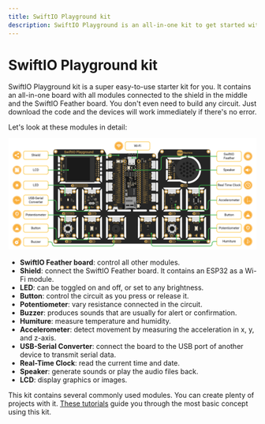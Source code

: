 ```yaml
---
title: SwiftIO Playground kit
description: SwiftIO Playground is an all-in-one kit to get started with electronics and programming. You can write Swift code to make devices work and interact with the physical world.
---
```


# SwiftIO Playground kit

SwiftIO Playground kit is a super easy-to-use starter kit for you. It contains an all-in-one board with all modules connected to the shield in the middle and the SwiftIO Feather board. You don't even need to build any circuit. Just download the code and the devices will work immediately if there's no error.

Let's look at these modules in detail:

![SwiftIO Playground kit](img/KitParts.png)

- **SwiftIO Feather board**: control all other modules.
- **Shield**: connect the SwiftIO Feather board. It contains an ESP32 as a Wi-Fi module.
- **LED**: can be toggled on and off, or set to any brightness.
- **Button**: control the circuit as you press or release it. 
- **Potentiometer**: vary resistance connected in the circuit.
- **Buzzer**: produces sounds that are usually for alert or confirmation.
- **Humiture**: measure temperature and humidity.
- **Accelerometer**: detect movement by measuring the acceleration in x, y, and z-axis.
- **USB-Serial Converter**: connect the board to the USB port of another device to transmit serial data.
- **Real-Time Clock**: read the current time and date.
- **Speaker**: generate sounds or play the audio files back.
- **LCD**: display graphics or images.


This kit contains several commonly used modules. You can create plenty of projects with it. [These tutorials](../../learn/introduction) guide you through the most basic concept using this kit.
